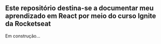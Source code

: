 <h2>Este repositório destina-se a documentar meu aprendizado em React por meio do curso Ignite da Rocketseat</h2>

<p>Em construção...</p>
